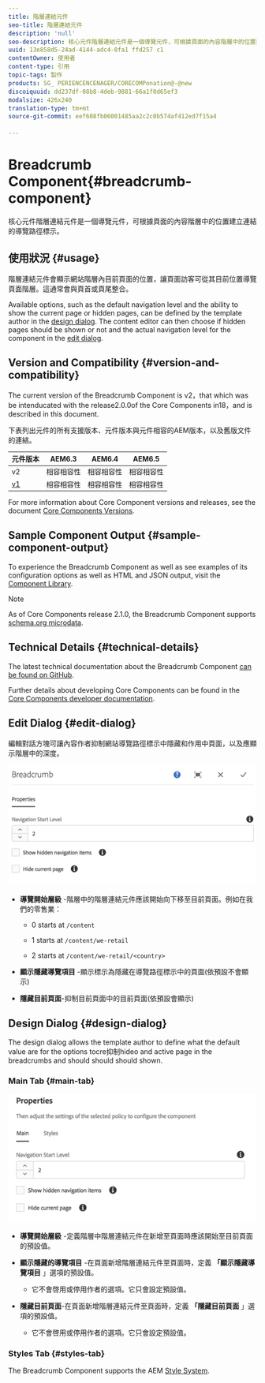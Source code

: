 ```yaml
---
title: 階層連結元件
seo-title: 階層連結元件
description: 'null'
seo-description: 核心元件階層連結元件是一個導覽元件，可根據頁面的內容階層中的位置建立連結的導覽路徑標示。
uuid: 13e858d5-24ad-4144-adc4-0fa1 ffd257 c1
contentOwner: 使用者
content-type: 引用
topic-tags: 製作
products: SG_ PERIENCENCENAGER/CORECOMPonation@-@new
discoiquuid: dd237df-08b8-4deb-9881-66a1f0d65ef3
modalsize: 426x240
translation-type: tm+mt
source-git-commit: eef608fb06001485aa2c2c0b574af412ed7f15a4

---
```



# Breadcrumb Component{#breadcrumb-component}

核心元件階層連結元件是一個導覽元件，可根據頁面的內容階層中的位置建立連結的導覽路徑標示。

## 使用狀況 {#usage}

階層連結元件會顯示網站階層內目前頁面的位置，讓頁面訪客可從其目前位置導覽頁面階層。這通常會與頁首或頁尾整合。

Available options, such as the default navigation level and the ability to show the current page or hidden pages, can be defined by the template author in the [design dialog](#design-dialog). The content editor can then choose if hidden pages should be shown or not and the actual navigation level for the component in the [edit dialog](#edit-dialog).

## Version and Compatibility {#version-and-compatibility}

The current version of the Breadcrumb Component is v2，that which was be intenducated with the release2.0.0of the Core Components in18，and is described in this document.

下表列出元件的所有支援版本、元件版本與元件相容的AEM版本，以及舊版文件的連結。

| 元件版本 | AEM6.3 | AEM6.4 | AEM6.5 |
|--- |--- |--- |--- |
| v2 | 相容相容性 | 相容相容性 | 相容相容性 |
| [v1](breadcrumb-v1.md) | 相容相容性 | 相容相容性 | 相容相容性 |

For more information about Core Component versions and releases, see the document [Core Components Versions](versions.md).

## Sample Component Output {#sample-component-output}

To experience the Breadcrumb Component as well as see examples of its configuration options as well as HTML and JSON output, visit the [Component Library](http://opensource.adobe.com/aem-core-wcm-components/library/breadcrumb/hidden/level-1/level-2/breadcrumb.html).

>[!NOTE]
>
>As of Core Components release 2.1.0, the Breadcrumb Component supports [schema.org microdata](https://schema.org/BreadcrumbList).

## Technical Details {#technical-details}

The latest technical documentation about the Breadcrumb Component [can be found on GitHub](https://github.com/adobe/aem-core-wcm-components/blob/master/content/src/content/jcr_root/apps/core/wcm/components/breadcrumb/v2/breadcrumb).

Further details about developing Core Components can be found in the [Core Components developer documentation](developing.md).

## Edit Dialog {#edit-dialog}

編輯對話方塊可讓內容作者抑制網站導覽路徑標示中隱藏和作用中頁面，以及應顯示階層中的深度。

![](assets/screen_shot_2018-01-12at124250.png)

* **導覽開始層級** -階層中的階層連結元件應該開始向下移至目前頁面。例如在我們的零售業：

   * 0 starts at `/content`

   * 1 starts at `/content/we-retail`
   * 2 starts at `/content/we-retail/<country>`

* **顯示隱藏導覽項目** -顯示標示為隱藏在導覽路徑標示中的頁面(依預設不會顯示)
* **隱藏目前頁面**-抑制目前頁面中的目前頁面(依預設會顯示)

## Design Dialog {#design-dialog}

The design dialog allows the template author to define what the default value are for the options tocre抑制hideo and active page in the breadcrumbs and should should should shown.

### Main Tab {#main-tab}

![](assets/screen_shot_2018-01-12at124437.png)

* **導覽開始層級** -定義階層中階層連結元件在新增至頁面時應該開始至目前頁面的預設值。
* **顯示隱藏的導覽項目** -在頁面新增階層連結元件至頁面時，定義 **「顯示隱藏導覽項目** 」選項的預設值。

   * 它不會啓用或停用作者的選項。它只會設定預設值。

* **隱藏目前頁面**-在頁面新增階層連結元件至頁面時，定義 **「隱藏目前頁面** 」選項的預設值。

   * 它不會啓用或停用作者的選項。它只會設定預設值。

### Styles Tab {#styles-tab}

The Breadcrumb Component supports the AEM [Style System](authoring.md#component-styling).